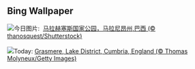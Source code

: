 ## Bing Wallpaper
![](https://www.bing.com/th?id=OHR.LencoisMaranhao_ZH-CN8194406488_UHD.jpg&w=1000)今日图片: &nbsp;[马拉赫塞斯国家公园，马拉尼昂州,巴西 (© thanosquest/Shutterstock)](https://www.bing.com/th?id=OHR.LencoisMaranhao_ZH-CN8194406488_UHD.jpg)
<br><br/>
![](https://www.bing.com/th?id=OHR.CumbriaAutumn_EN-US4102686749_UHD.jpg&w=1000)Today: [Grasmere, Lake District, Cumbria, England (© Thomas Molyneux/Getty Images)](https://www.bing.com/th?id=OHR.CumbriaAutumn_EN-US4102686749_UHD.jpg)
<br><br/>
